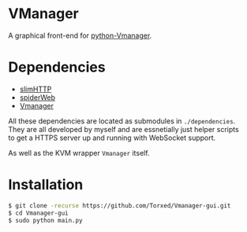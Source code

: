 # VManager

A graphical front-end for [python-Vmanager](https://github.com/Torxed/Vmanager).

# Dependencies

 * [slimHTTP](https://github.com/Torxed/slimHTTP)
 * [spiderWeb](https://github.com/Torxed/spiderWeb)
 * [Vmanager](https://github.com/Torxed/Vmanager)

All these dependencies are located as submodules in `./dependencies`.<br>
They are all developed by myself and are essnetially just helper scripts<br>
to get a HTTPS server up and running with WebSocket support.

As well as the KVM wrapper `Vmanager` itself.

# Installation

```bash
$ git clone -recurse https://github.com/Torxed/Vmanager-gui.git
$ cd Vmanager-gui
$ sudo python main.py
```